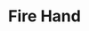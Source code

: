 ---
pid: CH604
title: Fire Hand
location_transcription: Vine Street Exp
zipcode: '19060'
outside_phl: 'Garnet Valley PA '
neighborhood: 
age: '23'
age_range: 20-29
instagram: 
image_file_name: CH_604.jpg
proposal_transcription: 
topic: Unknown
topic_summary: '0'
type: Other No Form
keywords_other: fire hand
credit: 
image_labels: 
twitter: cameron_hart_
facebook: 
permalink: "/monuments/ch604/"
layout: item-page
---